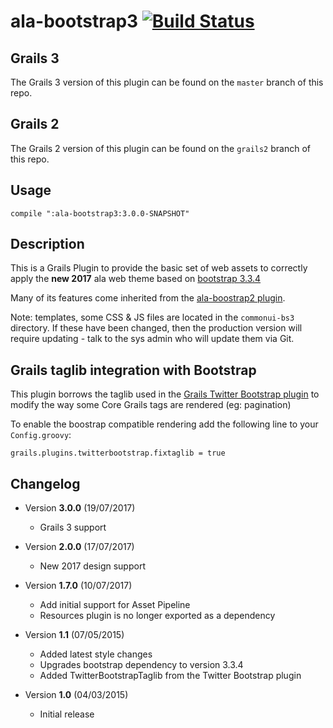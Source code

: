 ala-bootstrap3   [![Build Status](https://travis-ci.org/AtlasOfLivingAustralia/ala-bootstrap3.svg?branch=master)](https://travis-ci.org/AtlasOfLivingAustralia/ala-bootstrap3)
=========
## Grails 3

The Grails 3 version of this plugin can be found on the `master` branch of this repo.

## Grails 2

The Grails 2 version of this plugin can be found on the `grails2` branch of this repo.

## Usage
```
compile ":ala-bootstrap3:3.0.0-SNAPSHOT"
```

## Description
This is a Grails Plugin to provide the basic set of web assets to correctly apply the **new 2017** ala web theme based on [bootstrap 3.3.4](http://getbootstrap.com)

Many of its features come inherited from the [ala-boostrap2 plugin](https://github.com/AtlasOfLivingAustralia/ala-bootstrap2).

Note: templates, some CSS & JS files are located in the `commonui-bs3` directory. If these have been changed, then the production version will require updating - talk to the sys admin who will update them via Git.

## Grails taglib integration with Bootstrap
This plugin borrows the taglib used in the [Grails Twitter Bootstrap plugin](https://grails.org/plugin/twitter-bootstrap) to modify the way some Core Grails tags are rendered (eg: pagination)

To enable the boostrap compatible rendering add the following line to your `Config.groovy`:

```
grails.plugins.twitterbootstrap.fixtaglib = true
```

## Changelog
* Version **3.0.0** (19/07/2017)
  * Grails 3 support
* Version **2.0.0** (17/07/2017)
  * New 2017 design support
* Version **1.7.0** (10/07/2017)
  * Add initial support for Asset Pipeline
  * Resources plugin is no longer exported as a dependency
* Version **1.1** (07/05/2015)
  * Added latest style changes
  * Upgrades bootstrap dependency to version 3.3.4
  * Added TwitterBootstrapTaglib from the Twitter Bootstrap plugin

* Version **1.0** (04/03/2015)
  * Initial release
